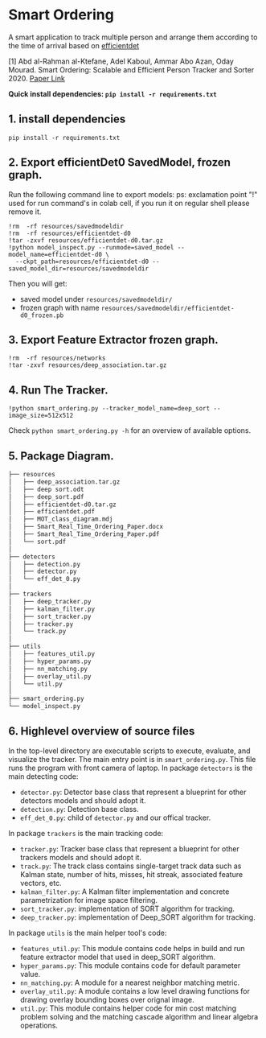 # Smart Ordering
A smart application to track multiple person and arrange them according to the time of arrival based on [efficientdet](https://github.com/google/automl/tree/master/efficientdet)

[1] Abd al-Rahman al-Ktefane, Adel Kaboul, Ammar Abo Azan, Oday Mourad. Smart Ordering: Scalable and Efficient Person Tracker and Sorter 2020.
[Paper Link](https://drive.google.com/file/d/1rZ4MeCHHzCDzIDaZSA_OVspeo8w7IczO/view?usp=sharing)

**Quick install dependencies: ```pip install -r requirements.txt```**

## 1. install dependencies

```pip install -r requirements.txt```

## 2. Export efficientDet0 SavedModel, frozen graph.

Run the following command line to export models:
ps: exclamation point "!" used for run command's in colab cell, if you run it on regular shell please remove it.

    !rm  -rf resources/savedmodeldir
    !rm  -rf resources/efficientdet-d0
    !tar -zxvf resources/efficientdet-d0.tar.gz
    !python model_inspect.py --runmode=saved_model --model_name=efficientdet-d0 \
      --ckpt_path=resources/efficientdet-d0 --saved_model_dir=resources/savedmodeldir

Then you will get:

 - saved model under `resources/savedmodeldir/`
 - frozen graph with name `resources/savedmodeldir/efficientdet-d0_frozen.pb`


## 3. Export Feature Extractor frozen graph.

    !rm  -rf resources/networks
    !tar -zxvf resources/deep_association.tar.gz

## 4. Run The Tracker.
    !python smart_ordering.py --tracker_model_name=deep_sort --image_size=512x512
Check `python smart_ordering.py -h` for an overview of available options.


## 5. Package Diagram.
```bash
├── resources
│   ├── deep_association.tar.gz
│   ├── deep sort.odt
│   ├── deep_sort.pdf
│   ├── efficientdet-d0.tar.gz
│   ├── efficientdet.pdf
│   ├── MOT_class_diagram.mdj
│   ├── Smart_Real_Time_Ordering_Paper.docx
│   ├── Smart_Real_Time_Ordering_Paper.pdf
│   └── sort.pdf
│
├── detectors
│   ├── detection.py
│   ├── detector.py
│   └── eff_det_0.py
│
├── trackers
│   ├── deep_tracker.py
│   ├── kalman_filter.py
│   ├── sort_tracker.py
│   ├── tracker.py
│   └── track.py
│
├── utils
│   ├── features_util.py
│   ├── hyper_params.py
│   ├── nn_matching.py
│   ├── overlay_util.py
│   └── util.py
│
├── smart_ordering.py
└── model_inspect.py


```
## 6. Highlevel overview of source files
In the top-level directory are executable scripts to execute, evaluate, and
visualize the tracker. The main entry point is in `smart_ordering.py`.
This file runs the program with front camera of laptop.
In package `detectors` is the main detecting code:
* `detector.py`: Detector base class that represent a blueprint for other detectors
   models and should adopt it.
* `detection.py`: Detection base class.
* `eff_det_0.py`: child of `detector.py` and our offical tracker.

In package `trackers` is the main tracking code:
* `tracker.py`: Tracker base class that represent a blueprint for other trackers
   models and should adopt it.
* `track.py`: The track class contains single-target track data such as Kalman
  state, number of hits, misses, hit streak, associated feature vectors, etc.
* `kalman_filter.py`: A Kalman filter implementation and concrete
   parametrization for image space filtering.
* `sort_tracker.py`: implementation of SORT algorithm for tracking.
* `deep_tracker.py`: implementation of Deep_SORT algorithm for tracking.

In package `utils` is the main helper tool's code:
* `features_util.py`: This module contains code helps  in build and run feature extractor model
   that used in deep_SORT algorithm.
* `hyper_params.py`: This module contains code for default parameter value.
* `nn_matching.py`: A module for a nearest neighbor matching metric.
* `overlay_util.py`: A module contains a low level drawing functions for drawing
   overlay bounding boxes over orignal image.
* `util.py`: This module contains helper code for min cost matching problem solving and
   the matching cascade algorithm and linear algebra operations.
